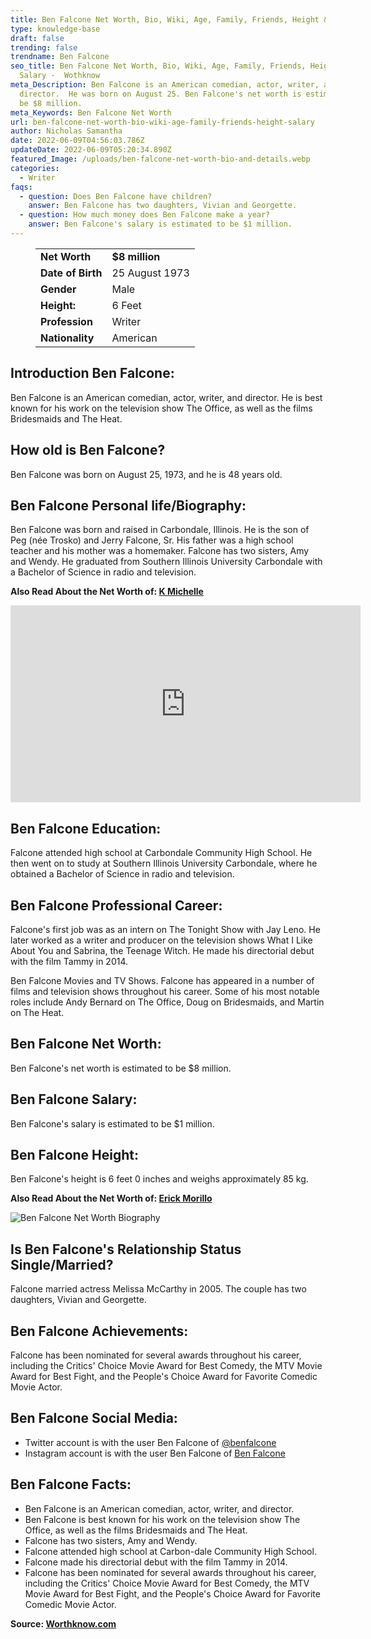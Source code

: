 ```yaml
---
title: Ben Falcone Net Worth, Bio, Wiki, Age, Family, Friends, Height & Salary
type: knowledge-base
draft: false
trending: false
trendname: Ben Falcone
seo_title: Ben Falcone Net Worth, Bio, Wiki, Age, Family, Friends, Height &
  Salary -  Wothknow
meta_Description: Ben Falcone is an American comedian, actor, writer, and
  director.  He was born on August 25. Ben Falcone's net worth is estimated to
  be $8 million.
meta_Keywords: Ben Falcone Net Worth
url: ben-falcone-net-worth-bio-wiki-age-family-friends-height-salary
author: Nicholas Samantha
date: 2022-06-09T04:56:03.786Z
updateDate: 2022-06-09T05:20:34.890Z
featured_Image: /uploads/ben-falcone-net-worth-bio-and-details.webp
categories:
  - Writer
faqs:
  - question: Does Ben Falcone have children?
    answer: Ben Falcone has two daughters, Vivian and Georgette.
  - question: How much money does Ben Falcone make a year?
    answer: Ben Falcone's salary is estimated to be $1 million.
---
```

<figure class="wp-block-table is-style-stripes">
  <table>
    <tbody>
      <tr>
        <td>
          <strong>Net Worth</strong>
        </td>
        <td>
          <strong>$8 million</strong>
        </td>
      </tr>
      <tr>
        <td>
          <strong>Date of Birth</strong>
        </td>
        <td>25 August 1973</td>
      </tr>
      <tr>
        <td>
          <strong>Gender</strong>
        </td>
        <td>Male</td>
      </tr>
      <tr>
        <td>
          <strong>Height:</strong>
        </td>
        <td>6 Feet</td>
      </tr>
      <tr>
        <td>
          <strong>Profession</strong>
        </td>
        <td>Writer</td>
      </tr>
      <tr>
        <td>
          <strong>Nationality</strong>
        </td>
        <td>American</td>
      </tr>
    </tbody>
  </table>
</figure>

## **Introduction Ben Falcone:**

Ben Falcone is an American comedian, actor, writer, and director. He is best known for his work on the television show The Office, as well as the films Bridesmaids and The Heat.

## **How old is Ben Falcone?**

Ben Falcone was born on August 25, 1973, and he is 48 years old.

## **Ben Falcone Personal life/Biography:**

Ben Falcone was born and raised in Carbondale, Illinois. He is the son of Peg (née Trosko) and Jerry Falcone, Sr. His father was a high school teacher and his mother was a homemaker. Falcone has two sisters, Amy and Wendy. He graduated from Southern Illinois University Carbondale with a Bachelor of Science in radio and television.

**Also Read About the Net Worth of: <a href="https://worthknow.com/k-michelle-net-worth-bio-age-family-friends-height-salary/" target="_blank" rel="noopener">K Michelle</a>**

<iframe width="560" height="315" src="https://www.youtube.com/embed/YowzXNMkJQw" title="YouTube video player" frameborder="0" allow="accelerometer; autoplay; clipboard-write; encrypted-media; gyroscope; picture-in-picture" allowfullscreen></iframe>

## **Ben Falcone Education:**

Falcone attended high school at Carbondale Community High School. He then went on to study at Southern Illinois University Carbondale, where he obtained a Bachelor of Science in radio and television.

## **Ben Falcone Professional Career:**

Falcone's first job was as an intern on The Tonight Show with Jay Leno. He later worked as a writer and producer on the television shows What I Like About You and Sabrina, the Teenage Witch. He made his directorial debut with the film Tammy in 2014.

Ben Falcone Movies and TV Shows. Falcone has appeared in a number of films and television shows throughout his career. Some of his most notable roles include Andy Bernard on The Office, Doug on Bridesmaids, and Martin on The Heat.

## **Ben Falcone Net Worth:**

Ben Falcone's net worth is estimated to be $8 million.

## **Ben Falcone Salary:**

Ben Falcone's salary is estimated to be $1 million.

## **Ben Falcone Height:**

Ben Falcone's height is 6 feet 0 inches and weighs approximately 85 kg.

**Also Read About the Net Worth of: <a href="https://worthknow.com/erick-morillo-net-worth-bio-wiki-age-family-friends-height-salary/" target="_blank" rel="noopener">Erick Morillo</a>**

![Ben Falcone Net Worth Biography](/uploads/ben-falcone-net-worth.webp)

## **Is Ben Falcone's Relationship Status Single/Married?**

Falcone married actress Melissa McCarthy in 2005. The couple has two daughters, Vivian and Georgette.

## **Ben Falcone Achievements:**

Falcone has been nominated for several awards throughout his career, including the Critics' Choice Movie Award for Best Comedy, the MTV Movie Award for Best Fight, and the People's Choice Award for Favorite Comedic Movie Actor.

## **Ben Falcone Social Media:**

* Twitter account is with the user Ben Falcone of <a href="https://twitter.com/benfalcone" target="_blank" rel="nofollow" rel="noopener">@benfalcone</a>
* Instagram account is with the user Ben Falcone of <a href="https://www.instagram.com/benjyfalcone/" target="_blank" rel="nofollow" rel="noopener">Ben Falcone</a>

## **Ben Falcone Facts:**

* Ben Falcone is an American comedian, actor, writer, and director.
* Ben Falcone is best known for his work on the television show The Office, as well as the films Bridesmaids and The Heat.
* Falcone has two sisters, Amy and Wendy.
* Falcone attended high school at Carbon-dale Community High School.
* Falcone made his directorial debut with the film Tammy in 2014.
* Falcone has been nominated for several awards throughout his career, including the Critics' Choice Movie Award for Best Comedy, the MTV Movie Award for Best Fight, and the People's Choice Award for Favorite Comedic Movie Actor.

**Source: <a href="https://worthknow.com/" target="_blank" rel="noopener">Worthknow.com</a>**
